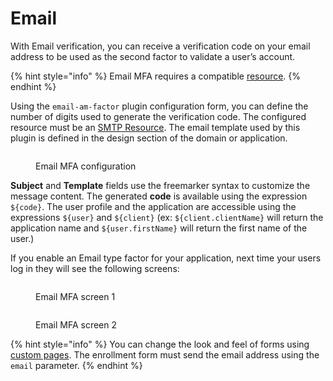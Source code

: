 # Email

With Email verification, you can receive a verification code on your email address to be used as the second factor to validate a user’s account.

{% hint style="info" %}
Email MFA requires a compatible [resource](../../resources.md).
{% endhint %}

Using the `email-am-factor` plugin configuration form, you can define the number of digits used to generate the verification code. The configured resource must be an [SMTP Resource](../../resources.md#resource-types). The email template used by this plugin is defined in the design section of the domain or application.

<figure><img src="https://docs.gravitee.io/images/am/current/graviteeio-am-userguide-mfa-email-config.png" alt=""><figcaption><p>Email MFA configuration</p></figcaption></figure>

**Subject** and **Template** fields use the freemarker syntax to customize the message content. The generated **code** is available using the expression `${code}`. The user profile and the application are accessible using the expressions `${user}` and `${client}` (ex: `${client.clientName}` will return the application name and `${user.firstName}` will return the first name of the user.)

If you enable an Email type factor for your application, next time your users log in they will see the following screens:

<figure><img src="https://docs.gravitee.io/images/am/current/graviteeio-am-userguide-mfa-email-enroll.png" alt=""><figcaption><p>Email MFA screen 1</p></figcaption></figure>

<figure><img src="https://docs.gravitee.io/images/am/current/graviteeio-am-userguide-mfa-email-challenge.png" alt=""><figcaption><p>Email MFA screen 2</p></figcaption></figure>

{% hint style="info" %}
You can change the look and feel of forms using [custom pages](../../branding/#custom-pages). The enrollment form must send the email address using the `email` parameter.
{% endhint %}
